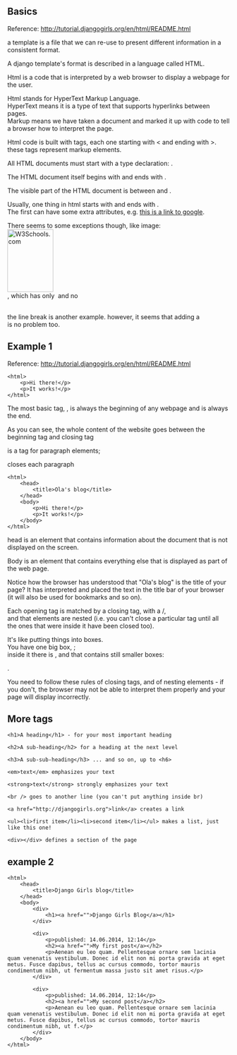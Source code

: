 Basics
------------

Reference: http://tutorial.djangogirls.org/en/html/README.html

a template is a file that we can re-use to present different information in a consistent format.  

A django template's format is described in a language called HTML. 

Html is a code that is interpreted by a web browser to display a webpage for the user.

Html stands for HyperText Markup Language.  
HyperText means it is a type of text that supports hyperlinks between pages.  
Markup means we have taken a document and marked it up with code to tell a browser how to interpret the page.  

Html code is built with tags, each one starting with \< and ending with \>. these tags represent markup elements.


All HTML documents must start with a type declaration: <!DOCTYPE html>.

The HTML document itself begins with <html> and ends with </html>.

The visible part of the HTML document is between <body> and </body>.

Usually, one thing in html starts with <tagname> and ends with </tagname>.  
The first <tagname> can have some extra attributes, e.g. <a href="google.com">this is a link to google</a>.

There seems to some exceptions though, like image:  
<img src="w3schools.jpg" alt="W3Schools.com" width="104" height="142">  
, which has only <img attributes> and no </img>

<br> the line break is another example. however, it seems that adding a </br> is no problem too.

Example 1
--------------
Reference: http://tutorial.djangogirls.org/en/html/README.html

```
<html>
    <p>Hi there!</p>
    <p>It works!</p>
</html>
```

The most basic tag, <html>, is always the beginning of any webpage and </html> is always the end. 

As you can see, the whole content of the website goes between the beginning tag <html> and closing tag </html>
    
<p> is a tag for paragraph elements; </p> closes each paragraph


```
<html>
    <head>
        <title>Ola's blog</title>
    </head>
    <body>
        <p>Hi there!</p>
        <p>It works!</p>
    </body>
</html>
```
head is an element that contains information about the document that is not displayed on the screen.

Body is an element that contains everything else that is displayed as part of the web page.

Notice how the browser has understood that "Ola's blog" is the title of your page? It has interpreted <title>Ola's blog</title> and placed the text in the title bar of your browser (it will also be used for bookmarks and so on).

Each opening tag is matched by a closing tag, with a /,   
and that elements are nested (i.e. you can't close a particular tag until all the ones that were inside it have been closed too).

It's like putting things into boxes.   
You have one big box, <html></html>;   
inside it there is <body></body>, and that contains still smaller boxes: <p></p>.

You need to follow these rules of closing tags, and of nesting elements - if you don't, the browser may not be able to interpret them properly and your page will display incorrectly.


More tags
-------------------------


    <h1>A heading</h1> - for your most important heading

    <h2>A sub-heading</h2> for a heading at the next level

    <h3>A sub-sub-heading</h3> ... and so on, up to <h6>

    <em>text</em> emphasizes your text

    <strong>text</strong> strongly emphasizes your text

    <br /> goes to another line (you can't put anything inside br)

    <a href="http://djangogirls.org">link</a> creates a link

    <ul><li>first item</li><li>second item</li></ul> makes a list, just like this one!

    <div></div> defines a section of the page


example 2
-----------------------
```
<html>
    <head>
        <title>Django Girls blog</title>
    </head>
    <body>
        <div>
            <h1><a href="">Django Girls Blog</a></h1>
        </div>

        <div>
            <p>published: 14.06.2014, 12:14</p>
            <h2><a href="">My first post</a></h2>
            <p>Aenean eu leo quam. Pellentesque ornare sem lacinia quam venenatis vestibulum. Donec id elit non mi porta gravida at eget metus. Fusce dapibus, tellus ac cursus commodo, tortor mauris condimentum nibh, ut fermentum massa justo sit amet risus.</p>
        </div>

        <div>
            <p>published: 14.06.2014, 12:14</p>
            <h2><a href="">My second post</a></h2>
            <p>Aenean eu leo quam. Pellentesque ornare sem lacinia quam venenatis vestibulum. Donec id elit non mi porta gravida at eget metus. Fusce dapibus, tellus ac cursus commodo, tortor mauris condimentum nibh, ut f.</p>
        </div>
    </body>
</html>
```
